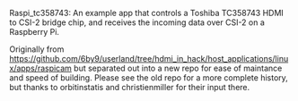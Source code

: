 Raspi_tc358743: An example app that controls a Toshiba TC358743 HDMI
to CSI-2 bridge chip, and receives the incoming data over CSI-2 on
a Raspberry Pi.

Originally from https://github.com/6by9/userland/tree/hdmi_in_hack/host_applications/linux/apps/raspicam
but separated out into a new repo for ease of maintance and speed
of building.
Please see the old repo for a more complete history, but thanks
to orbitinstatis and christienmiller for their input there.


